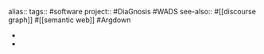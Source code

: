 alias::
tags:: #software 
project:: #DiaGnosis #WADS 
see-also:: #[[discourse graph]] #[[semantic web]] #Argdown

-
-